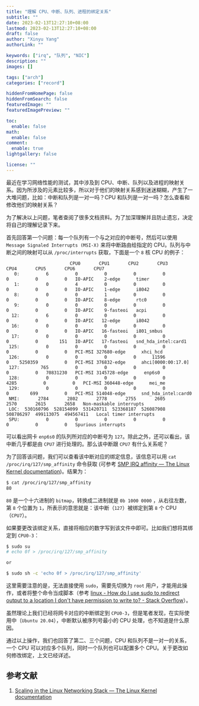 ```yaml
---
title: "理解 CPU、中断、队列、进程的绑定关系"
subtitle: ""
date: 2023-02-13T12:27:10+08:00
lastmod: 2023-02-13T12:27:10+08:00
draft: false
author: "Xinyu Yang"
authorLink: ""

keywords: ["irq", "队列", "NIC"]
description: ""
images: []

tags: ["arch"]
categories: ["record"]

hiddenFromHomePage: false
hiddenFromSearch: false
featuredImage: ""
featuredImagePreview: ""

toc:
  enable: false
math:
  enable: false
comment:
  enable: true
lightgallery: false

license: ""
---
```


最近在学习网络性能的测试，其中涉及到 CPU、中断、队列以及进程的映射关系。因为所涉及的元素比较多，所以对于他们的映射关系感到迷迷糊糊，产生了一大堆问题，比如：中断和队列是一对一吗？CPU 和队列是一对一吗？怎么查看和修改他们的映射关系？

为了解决以上问题，笔者查阅了很多文档资料。为了加深理解并且防止遗忘，决定将自己的理解记录下来。

<!--more-->

首先回答第一个问题：每一个队列有一个与之对应的中断号，然后可以使用 `Message Signaled Interrupts (MSI-X)` 来将中断路由给指定的 CPU。队列与中断之间的映射可以从 `/proc/interrupts` 获取，下面是一个 `8` 核 CPU 的例子：

```
						CPU0       CPU1       CPU2       CPU3       CPU4       CPU5       CPU6       CPU7       
   0:          6          0          0          0          0          0          0          0   IO-APIC    2-edge      timer
   1:          0          4          0          0          0          0          0          0   IO-APIC    1-edge      i8042
   8:          0          0          1          0          0          0          0          0   IO-APIC    8-edge      rtc0
   9:          0          0          0          0          0          0          0          0   IO-APIC    9-fasteoi   acpi
  12:          6          0          0          0          0          0          0          0   IO-APIC   12-edge      i8042
  16:          0          0          0          0          0          0          0          0   IO-APIC   16-fasteoi   i801_smbus
  17:          0          0          0          0          0          0          0        151   IO-APIC   17-fasteoi   snd_hda_intel:card1
 125:          0          0          0          0          0          0          0          0   PCI-MSI 327680-edge      xhci_hcd
 126:          0          0          0          0      11596          0    5250359          0   PCI-MSI 376832-edge      ahci[0000:00:17.0]
 127:        765          0          0          0          0          0          0   70831230   PCI-MSI 3145728-edge      enp6s0
 128:          0          0          0          0          0       4285          0          0   PCI-MSI 360448-edge      mei_me
 129:          0          0          0          0          0          0        699          0   PCI-MSI 514048-edge      snd_hda_intel:card0
 NMI:       2784       2802       2778       2755       2605       2570       2615       2658   Non-maskable interrupts
 LOC:  530160796  528154099  531420711  523368187  526087908  508786297  499113075  494567411   Local timer interrupts
 SPU:          0          0          0          0          0          0          0          0   Spurious interrupts
```

可以看出网卡 `enp6s0` 的队列所对应的中断号为 `127`。除此之外，还可以看出，该中断几乎都是由 `CPU7` 进行处理的。那么该中断跟 `CPU7` 有什么关系呢？

为了回答该问题，我们可以查看该中断对应的绑定信息，该信息可以用 `cat /proc/irq/127/smp_affinity` 命令获取 (可参考 [SMP IRQ affinity — The Linux Kernel documentation](https://www.kernel.org/doc/html/latest/core-api/irq/irq-affinity.html))。结果为：

```bash
$ cat /proc/irq/127/smp_affinity
80
```

`80` 是一个十六进制的 `bitmap`，转换成二进制就是 `0b 1000 0000` ，从右往左数，第 `8` 个位置为 `1`，所表示的意思就是：该中断（`127`）被绑定到第 `8` 个 CPU （`CPU7`）。

如果要更改该绑定关系，直接将相应的数字写到该文件中即可。比如我们想将其绑定到 `CPU0-3`：

```bash
$ sudo su
# echo 0f > /proc/irq/127/smp_affinity

or

$ sudo sh -c 'echo 0f > /proc/irq/127/smp_affinity'
```

这里需要注意的是，无法直接使用 `sudo`，需要先切换为 `root` 用户，才能用此操作，或者将整个命令当成脚本（参考 [linux - How do I use sudo to redirect output to a location I don't have permission to write to? - Stack Overflow](https://stackoverflow.com/questions/82256/how-do-i-use-sudo-to-redirect-output-to-a-location-i-dont-have-permission-to-wr)）。

虽然理论上我们已经将网卡对应的中断绑定到 `CPU0-3`，但是笔者发现，在实际使用中（`Ubuntu 20.04`），中断默认被序列号最小的 CPU 处理，也不知道是什么原因。

通过以上操作，我们也回答了第二、三个问题，CPU 和队列不是一对一的关系，一个 CPU 可以对应多个队列，同时一个队列也可以配置多个 CPU。关于更改如何修改绑定，上文已经详述。

## 参考文献

1. [Scaling in the Linux Networking Stack — The Linux Kernel documentation](https://www.kernel.org/doc/html/latest/networking/scaling.html)
